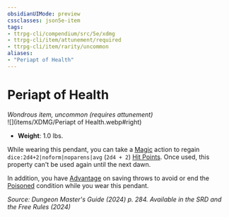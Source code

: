 ```yaml
---
obsidianUIMode: preview
cssclasses: json5e-item
tags:
- ttrpg-cli/compendium/src/5e/xdmg
- ttrpg-cli/item/attunement/required
- ttrpg-cli/item/rarity/uncommon
aliases: 
- "Periapt of Health"
---
```

# Periapt of Health
*Wondrous item, uncommon (requires attunement)*  
![](items/XDMG/Periapt of Health.webp#right)

- **Weight**: 1.0 lbs.

While wearing this pendant, you can take a [Magic](/3-Mechanics/CLI/actions.md#Magic) action to regain `dice:2d4+2|noform|noparens|avg` (`2d4 + 2`) [Hit Points](/3-Mechanics/CLI/variant-rules/hit-points-xphb.md). Once used, this property can't be used again until the next dawn.

In addition, you have [Advantage](/3-Mechanics/CLI/variant-rules/advantage-xphb.md) on saving throws to avoid or end the [Poisoned](/3-Mechanics/CLI/conditions.md#Poisoned) condition while you wear this pendant.

*Source: Dungeon Master's Guide (2024) p. 284. Available in the <span title='Systems Reference Document (5.2)'>SRD</span> and the Free Rules (2024)*